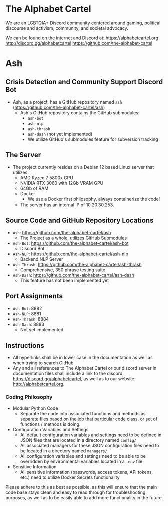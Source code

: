 # The Alphabet Cartel
We are an LGBTQIA+ Discord community centered around gaming, political discourse and activism, community, and societal advocacy.

We can be found on the internet and Discord at:
https://alphabetcartel.org
http://discord.gg/alphabetcartel
https://github.com/the-alphabet-cartel

# Ash
## Crisis Detection and Community Support Discord Bot
- Ash, as a project, has a GitHub repository named `ash` (https://github.com/the-alphabet-cartel/ash)
  - Ash's GitHub repository contains the GitHub submodules:
    - `ash-bot`
    - `ash-nlp`
    - `ash-thrash`
    - `ash-dash` (not yet implemented)
    - We utilize GitHub's submodules feature for subversion tracking

## The Server
- The project currently resides on a Debian 12 based Linux server that utilizes:
  - AMD Ryzen 7 5800x CPU
  - NVIDIA RTX 3060 with 12Gb VRAM GPU
  - 64Gb of RAM
  - Docker
    - We use a Docker first philosophy, always containerize the code!
  - The server has an internal IP of 10.20.30.253.

## Source Code and GitHub Repository Locations
- `Ash`: https://github.com/the-alphabet-cartel/ash
  - The Project as a whole, utilizes GitHub Submodules
- `Ash-Bot`: https://github.com/the-alphabet-cartel/ash-bot
  - Discord Bot
- `Ash-NLP`: https://github.com/the-alphabet-cartel/ash-nlp
  - Backend NLP Server
- `Ash-Thrash`: https://github.com/the-alphabet-cartel/ash-thrash
  - Comprehensive, 350 phrase testing suite
- `Ash-Dash`: https://github.com/the-alphabet-cartel/ash-dash
  - This feature has not been implemented yet

## Port Assignments
- `Ash-Bot`: 8882
- `Ash-NLP`: 8881
- `Ash-Thrash`: 8884
- `Ash-Dash`: 8883
  - Not yet implemented

## Instructions
- All hyperlinks shall be in lower case in the documentation as well as when trying to search GitHub.
- Any and all references to The Alphabet Cartel or our discord server in documentation files shall include a link to the discord: https://discord.gg/alphabetcartel, as well as to our website: http://alphabetcartel.org.

### Coding Philosophy
- Modular Python Code
  - Separate the code into associated functions and methods as separate files based on the job that particular code class, or set of functions / methods is doing.
- Configuration Variables and Settings
  - All default configuration variables and settings need to be defined in JSON files that are located in a directory named  `config/`
  - All associated managers for these JSON configuration files need to be located in a directory named `managers/`
  - All configuration variables and settings need to be able to be overridden by environmental variables located in a `.env` file
- Sensitive Information
  - All sensitive information (passwords, access tokens, API tokens, etc.) need to utilize Docker Secrets functionality

Please adhere to this as best as possible, as this will ensure that the main code base stays clean and easy to read through for troubleshooting purposes, as well as to be easily able to add more functionality in the future.